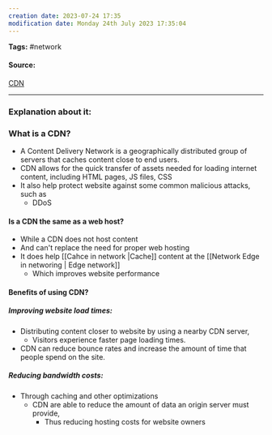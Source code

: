 ```yaml
---
creation date: 2023-07-24 17:35
modification date: Monday 24th July 2023 17:35:04
---
```


**Tags:** #network 

#### Source:
[CDN](https://www.cloudflare.com/learning/cdn/what-is-a-cdn/)

--------------------------------------

### Explanation about it:

### What is a CDN?

* A Content Delivery Network is a geographically distributed group of servers that caches content close to end users.
* CDN allows for the quick transfer of assets needed for loading internet content, including HTML pages, JS files, CSS 
* It also help protect website against some common malicious attacks, such as
	* DDoS


#### Is a CDN the same as a web host?

* While a CDN does not host content
* And can't replace the need for proper web hosting
* It does help [[Cahce in network |Cache]] content at the [[Network Edge in networing | Edge network]]
	* Which improves website performance


#### Benefits of using CDN?

##### Improving website load times:
* Distributing content closer to website by using a nearby CDN server,
	* Visitors experience faster page loading times.
* CDN can reduce bounce rates and increase the amount of time that people spend on the site.

##### Reducing bandwidth costs:
* Through caching and other optimizations
	* CDN are able to reduce the amount of data an origin server must provide,
		* Thus reducing hosting costs for website owners
